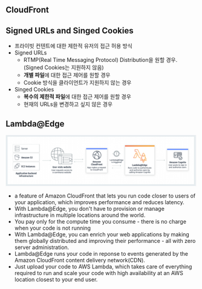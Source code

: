 CloudFront
---

## Signed URLs and Singed Cookies
- 프라이빗 컨텐트에 대한 제한적 유저의 접근 허용 방식
- Signed URLs
  - RTMP(Real Time Messaging Protocol) Distribution을 원할 경우.(Signed Cookies는 지원하지 않음)
  - **개별 파일**에 대한 접근 제어를 원할 경우
  - Cookie 방식을 클라이언트가 지원하지 않는 경우
- Singed Cookies
  - **복수의 제한적 파일**에 대한 접근 제어를 원할 경우
  - 현재의 URLs을 변경하고 싶지 않은 경우

## Lambda@Edge
![lambdaedge.png](./images/lambda_edge.png)
- a feature of Amazon CloudFront that lets you run code closer to users of your application, which improves performance and reduces latency.  
- With Lambda@Edge, you don't have to provision or manage infrastructure in multiple locations around the world.
- You pay only for the compute time you consume - there is no charge when your code is not running
- With Lambda@Edge, you can enrich your web applications by making them globally distributed and improving their performance - all with zero server administration.
- Lambda@Edge runs your code in reponse to events generated by the Amazon CloudFront content delivery network(CDN).
- Just upload your code to AWS Lambda, which takes care of everything required to run and scale your code with high availability at an AWS location closest to your end user.